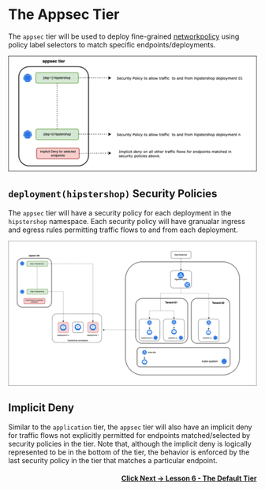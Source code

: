 # The Appsec Tier

The `appsec` tier will be used to deploy fine-grained [networkpolicy](https://docs.tigera.io/v3.14/reference/resources/networkpolicy) using policy label selectors to match specific endpoints/deployments.   

![appsec-tier](images/appsec-tier.png)



## `deployment(hipstershop)` Security Policies

The `appsec` tier will have a security policy for each deployment in the `hipstershop` namespace. Each security policy will have granualar ingress and egress rules permitting traffic flows to and from each deployment. 

![appsec-policies](images/appsec-policies.png)

## Implicit Deny

Similar to the `application` tier, the `appsec` tier will also have an implicit deny for traffic flows not explicitly permitted for endpoints matched/selected by security policies in the tier. Note that, although the implicit deny is logically represented to be in the bottom of the tier, the behavior is enforced by the last security policy in the tier that matches a particular endpoint.   

#### <div align="right">  [Click Next -> Lesson 6 - The Default Tier](https://github.com/tigera-cs/quickstart-self-service/blob/main/modules/default-tier.md) </div>